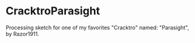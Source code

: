 CracktroParasight
=================

Processing sketch for one of my favorites "Cracktro" named: "Parasight", by Razor1911.
